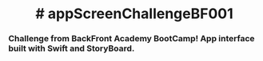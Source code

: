 <h1 align="center"> # appScreenChallengeBF001 </h1>

<h3> Challenge from BackFront Academy BootCamp! App interface built with Swift and StoryBoard. </h3>
